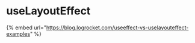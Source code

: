 # useLayoutEffect

{% embed url="https://blog.logrocket.com/useeffect-vs-uselayouteffect-examples" %}
